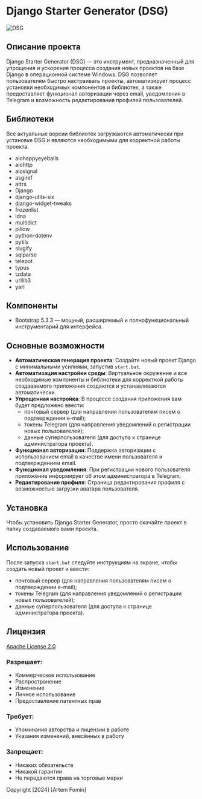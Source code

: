 # Django Starter Generator (DSG)

![DSG](https://github.com/Hildbjorn/django_starter_generator/blob/main/dag_hero.png?raw=true)

## Описание проекта
Django Starter Generator (DSG) — это инструмент, предназначенный для упрощения и ускорения процесса создания новых проектов на базе Django в операционной системе Windows. DSG позволяет пользователям быстро настраивать проекты, автоматизирует процесс установки необходимых компонентов и библиотек, а также предоставляет функционал авторизации через email, уведомления в Telegram и возможность редактирования профилей пользователей.

## Библиотеки
Все актуальные версии библиотек загружаются автоматически при установке DSG и являются необходимыми для корректной работы проекта.

- aiohappyeyeballs
- aiohttp
- aiosignal
- asgiref
- attrs
- Django
- django-utils-six
- django-widget-tweaks
- frozenlist
- idna
- multidict
- pillow
- python-dotenv
- pytils
- slugify
- sqlparse
- telepot
- typus
- tzdata
- urllib3
- yarl

## Компоненты
- Bootstrap 5.3.3 — мощный, расширяемый и полнофункциональный инструментарий для интерфейса.

## Основные возможности
- **Автоматическая генерация проекта**: Создайте новый проект Django с минимальными усилиями, запустив `start.bat`.
- **Автоматизация настройки среды**: Виртуальное окружение и все необходимые компоненты и библиотеки для корректной работы создаваемого приложения создаются и устанавливаются автоматически.
- **Упрощенная настройка**: В процессе создания приложения вам будет предложено ввести:
  - почтовый сервер (для направления пользователям писем о подтверждении e-mail);
  - токены Telegram (для направления уведомлений о регистрации новых пользователей);
  - данные суперпользователя (для доступа к странице администратора проекта).
- **Функционал авторизации**: Поддержка авторизации с использованием email в качестве имени пользователя и подтверждением email.
- **Функционал уведомления**: При регистрации нового пользователя приложение информирует об этом администратора в Telegram.
- **Редактирование профиля**: Страница редактирования профиля с возможностью загрузки аватара пользователя.

## Установка
Чтобы установить Django Starter Generator, просто скачайте проект в папку создаваемого вами проекта.

## Использование
После запуска `start.bat` следуйте инструкциям на экране, чтобы создать новый проект и ввести:
- почтовый сервер (для направления пользователям писем о подтверждении e-mail);
- токены Telegram (для направления уведомлений о регистрации новых пользователей);
- данные суперпользователя (для доступа к странице администратора проекта).

## Лицензия
[Apache License 2.0](https://www.apache.org/licenses/LICENSE-2.0.txt)

### Разрешает:
- Коммерческое использование
- Распространение
- Изменение
- Личное использование
- Предоставление патентных прав

### Требует:
- Упоминания авторства и лицензии в работе
- Указания изменений, внесённых в работу

### Запрещает:
- Никаких обязательств
- Никакой гарантии
- Не передаются права на торговые марки

Copyright [2024] [Artem Fomin]

